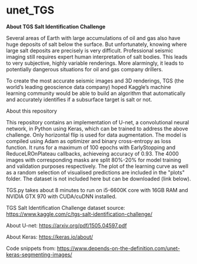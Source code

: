# unet_TGS

<b>About TGS Salt Identification Challenge</b>

Several areas of Earth with large accumulations of oil and gas also have huge deposits of salt below the surface. But unfortunately, knowing where large salt deposits are precisely is very difficult. Professional seismic imaging still requires expert human interpretation of salt bodies. This leads to very subjective, highly variable renderings. More alarmingly, it leads to potentially dangerous situations for oil and gas company drillers.

To create the most accurate seismic images and 3D renderings, TGS (the world’s leading geoscience data company) hoped Kaggle’s machine learning community would be able to build an algorithm that automatically and accurately identifies if a subsurface target is salt or not.


About this repository

This repository contains an implementation of U-net, a convolutional neural network, in Python using Keras, which can be trained to address the above challenge. Only horizontal flip is used for data augmentation. The model is compiled using Adam as optimizer and binary cross-entropy as loss function. It runs for a maximum of 100 epochs with EarlyStopping and ReduceLROnPlateau callbacks, achieveing accuracy of 0.93. The 4000 images with corresponding masks are split 80%-20% for model training and validation purposes respectively. The plot of the learning curve as well as a random selection of visualised predictions are included in the "plots" folder. The dataset is not included here but can be downloaded (link below).

TGS.py takes about 8 minutes to run on i5-6600K core with 16GB RAM and NVIDIA GTX 970 with CUDA/cuDNN installed.


TGS Salt Identification Challenge dataset source:
https://www.kaggle.com/c/tgs-salt-identification-challenge/

About U-net:
https://arxiv.org/pdf/1505.04597.pdf

About Keras:
https://keras.io/about/

Code snippets from:
https://www.depends-on-the-definition.com/unet-keras-segmenting-images/

